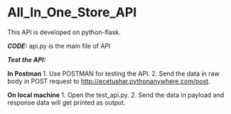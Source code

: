 # All_In_One_Store_API
This API is developed on python-flask.

***CODE:***
api.py is the main file of API

***Test the API:***

  **In Postman**
    1. Use POSTMAN for testing the API.
    2. Send the data in raw body in POST request to http://ecetushar.pythonanywhere.com/post.
    
  **On local machine**
    1. Open the test_api.py.
    2. Send the data in payload and response data will get printed as output.
    
